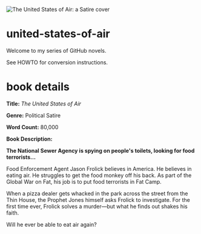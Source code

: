 ![The United States of Air: a Satire cover](the-united-states-of-air-cover.jpg)

united-states-of-air
====================

Welcome to my series of GitHub novels.

See HOWTO for conversion instructions.


book details
============

**Title:** *The United States of Air*

**Genre:** Political Satire

**Word Count:** 80,000

**Book Description:**


**The National Sewer Agency is spying on people's toilets, looking for
food terrorists...**

Food Enforcement Agent Jason Frolick believes in America. He believes
in eating air. He struggles to get the food monkey off his back. As 
part of the Global War on Fat, his job is to put food terrorists in Fat
Camp.

When a pizza dealer gets whacked in the park across the street from the
Thin House, the Prophet Jones himself asks Frolick to investigate. For 
the first time ever, Frolick solves a murder—but what he finds out 
shakes his faith.

Will he ever be able to eat air again?
